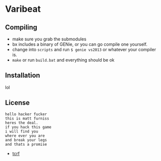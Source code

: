 # Varibeat

## Compiling
- make sure you grab the submodules
- bx includes a binary of GENie, or you can go compile one yourself.
- change into `scripts` and run `$ genie vs2013` or whatever your compiler is.
- `make` or run `build.bat` and everything should be ok

## Installation
lol

## License
```
hello hacker fucker
this is matt furniss
heres the deal.
if you hack this game
i will find you
where ever you are
and break your legs
and thats a promise
```
- [tcrf](https://tcrf.net/Mad_Professor_Mariarti)
